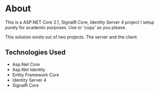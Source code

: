 # About 

This is a ASP.NET Core 2.1, SignalR Core, Identity Server 4 project I setup purely for academic purposes. Use or 'copy' as you please.

This solution exists out of two projects. The server and the client.

## Technologies Used
- Asp.Net Core
- Asp.Net Identity
- Entity Framework Core
- Identity Server 4
- SignalR Core
